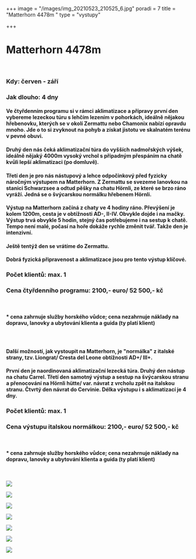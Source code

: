 +++
image = "/images/img_20210523_210525_6.jpg"
poradi = 7
title = "Matterhorn 4478m "
type = "vystupy"

+++
# **Matterhorn 4478m**

 

### **Kdy:** červen - září

### **Jak dlouho:** 4 dny

#### Ve **čtyřdenním programu** si v rámci aklimatizace a přípravy první den vybereme lezeckou túru s lehčím lezením v pohorkách, ideálně nějakou hřebenovku, kterých se v okolí Zermattu nebo Chamonix nabízí opravdu mnoho. Jde o to si zvyknout na pohyb a získat jistotu ve skalnatém terénu v pevné obuvi.

#### Druhý den nás čeká aklimatizační túra do vyšších nadmořských výšek, ideálně nějaký 4000m vysoký vrchol s případným přespáním na chatě kvůli lepší aklimatizaci (po domluvě).

#### Třetí den je pro nás nástupový a lehce odpočinkový před fyzicky náročným výstupem na Matterhorn. Z Zermattu se svezeme lanovkou  na stanici Schwarzsee a odtud pěšky na chatu Hörnli, ze které se brzo ráno vyráží. Jedná se o švýcarskou normálku hřebenem Hörnli.

#### 

#### Výstup na Matterhorn začíná z chaty ve 4 hodiny ráno. Převýšení je kolem 1200m, cesta je v obtížnosti AD-, II-IV. Obvykle dojde i na mačky. Výstup trvá obvykle 5 hodin, stejný čas potřebujeme i na sestup k chatě. Tempo není malé, počasí na hoře dokáže rychle změnit tvář. Takže den je intenzivní.

#### Ještě tentýž den se vrátíme do Zermattu.

#### 

#### **Dobrá fyzická připravenost** a aklimatizace jsou pro tento výstup klíčové.

#### 

### **Počet klientů:    max. 1**

### 

### **Cena čtyřdenního programu:    2100,- euro/ 52 500,- kč**

 

#### * cena zahrnuje služby horského vůdce; cena nezahrnuje náklady na dopravu, lanovky a ubytování klienta a guida (ty platí klient)

### 

 

#### Další možností, jak vystoupit na Matterhorn, je "normálka" z italské strany, tzv. **Liongrat/ Cresta del Leone** obtížnosti AD+/ III+.

#### 

#### První den je naordinovaná aklimatizační lezecká túra. Druhý den nástup na chatu Carrel. Třetí den samotný výstup a sestup na švýcarskou stranu a přenocování na Hörnli hütte/ var. návrat z vrcholu zpět na italskou stranu. Čtvrtý den návrat do Cervinie. Délka výstupu i s aklimatizací je **4 dny**.

### 

### **Počet klientů: max. 1**

### 

### **Cena výstupu italskou normálkou:**    **2100,- euro/ 52 500,- kč**

 

#### * cena zahrnuje služby horského vůdce; cena nezahrnuje náklady na dopravu, lanovky a ubytování klienta a guida (ty platí klient)
&nbsp;
&nbsp;

![](/images/20220721_151055.jpg)

![](/images/img-20220722-wa0022.jpg)

![](/images/img-20220722-wa0041.jpg)

![](/images/20220722_072027.jpg)

![](/images/20220722_101408.jpg)

![](/images/20220722_101413.jpg)

![](/images/img-20220722-wa0029.jpg)
